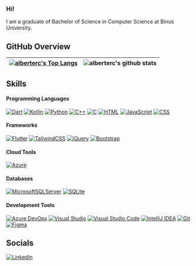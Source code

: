 ### Hi!
I am a graduate of Bachelor of Science in Computer Science at Binus University.

## GitHub Overview
|[![alberterc's Top Langs](https://github-readme-stats.vercel.app/api/top-langs/?username=alberterc&layout=compact&langs_count=6&theme=transparent&hide_border=true)](#)|![alberterc's github stats](https://github-readme-stats.vercel.app/api?username=alberterc&show_icons=true&theme=transparent&hide_border=true)|
|---|---|

## Skills
#### Programming Languages
[![Dart](https://img.shields.io/badge/Dart-%230175C2.svg?logo=dart&logoColor=white)](#)
[![Kotlin](https://img.shields.io/badge/Kotlin-%237F52FF.svg?logo=kotlin&logoColor=white)](#)
[![Python](https://img.shields.io/badge/Python-3776AB?logo=python&logoColor=fff)](#)
[![C++](https://img.shields.io/badge/C++-%2300599C.svg?logo=c%2B%2B&logoColor=white)](#)
[![C](https://img.shields.io/badge/C-00599C?logo=c&logoColor=white)](#)
[![HTML](https://img.shields.io/badge/HTML-%23E34F26.svg?logo=html5&logoColor=white)](#)
[![JavaScript](https://img.shields.io/badge/JavaScript-F7DF1E?logo=javascript&logoColor=000)](#)
[![CSS](https://img.shields.io/badge/CSS-1572B6?logo=css3&logoColor=fff)](#)

#### Frameworks
[![Flutter](https://img.shields.io/badge/Flutter-02569B?logo=flutter&logoColor=fff)](#)
[![TailwindCSS](https://img.shields.io/badge/Tailwind%20CSS-%2338B2AC.svg?logo=tailwind-css&logoColor=white)](#)
[![jQuery](https://img.shields.io/badge/jQuery-0769AD?logo=jquery&logoColor=fff)](#)
[![Bootstrap](https://img.shields.io/badge/Bootstrap-7952B3?logo=bootstrap&logoColor=fff)](#)

#### Cloud Tools
[![Azure](https://img.shields.io/badge/Azure-%230072C6.svg?logo=microsoftazure&logoColor=white)](#)

#### Databases
[![MicrosoftSQLServer](https://img.shields.io/badge/Microsoft%20SQL%20Server-CC2927?logo=microsoft%20sql%20server&logoColor=white)](#)
[![SQLite](https://img.shields.io/badge/SQLite-%2307405e.svg?logo=sqlite&logoColor=white)](#)

#### Development Tools
[![Azure DevOps](https://img.shields.io/badge/Azure%20DevOps-0078D7?logo=azuredevops&logoColor=fff)](#)
[![Visual Studio](https://img.shields.io/badge/Visual%20Studio-5C2D91.svg?&logo=visual-studio&logoColor=white)](#)
[![Visual Studio Code](https://img.shields.io/badge/Visual%20Studio%20Code-0078d7.svg?logo=visual-studio-code&logoColor=white)](#)
[![IntelliJ IDEA](https://img.shields.io/badge/IntelliJIDEA-000000.svg?logo=intellij-idea&logoColor=white)](#)
[![Git](https://img.shields.io/badge/Git-F05032?logo=git&logoColor=fff)](#)
[![Figma](https://img.shields.io/badge/Figma-F24E1E?logo=figma&logoColor=white)](#)

## Socials
[![LinkedIn](https://img.shields.io/badge/Linkedin-%230077B5.svg?logo=linkedin&logoColor=white)](https://www.linkedin.com/in/alberterc/)
